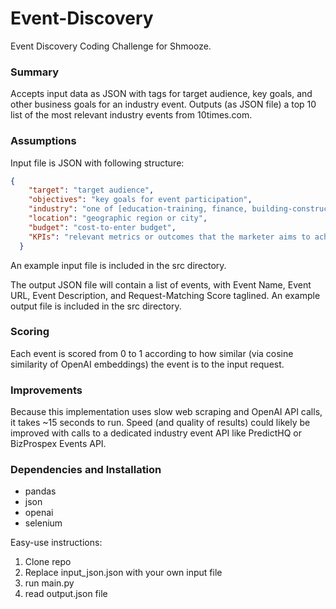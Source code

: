 # Event-Discovery
Event Discovery Coding Challenge for Shmooze.

### Summary
Accepts input data as JSON with tags for target audience, key goals, and other business goals for an industry event. Outputs (as JSON file) a top 10 list of the most relevant industry events from 10times.com.

### Assumptions

Input file is JSON with following structure:
```json
{
    "target": "target audience",
    "objectives": "key goals for event participation",
    "industry": "one of [education-training, finance, building-construction, wellness-healthcare, food-beverage, electronics-electricals, fashion-accessories, travel-tourism, telecommunication, hospitality, medical-pharma, business-consultancy, entertainment, power-energy, arts-crafts, logistics-transportation, trade-promotion, apparel-fashion, animals-pets, packaging, technology, engineering, research, agriculture-forestry, waste-management, automotive, home-office, security, baby-kids]",
    "location": "geographic region or city",
    "budget": "cost-to-enter budget",
    "KPIs": "relevant metrics or outcomes that the marketer aims to achieve from the event"
  }
  ```
An example input file is included in the src directory.

The output JSON file will contain a list of events, with Event Name, Event URL, Event Description, and Request-Matching Score taglined. An example output file is included in the src directory.

### Scoring
Each event is scored from 0 to 1 according to how similar (via cosine similarity of OpenAI embeddings) the event is to the input request.

### Improvements
Because this implementation uses slow web scraping and OpenAI API calls, it takes ~15 seconds to run. Speed (and quality of results) could likely be improved with calls to a dedicated industry event API like PredictHQ or BizProspex Events API.

### Dependencies and Installation
- pandas
- json
- openai
- selenium

Easy-use instructions:
1. Clone repo
2. Replace input_json.json with your own input file
3. run main.py
4. read output.json file
